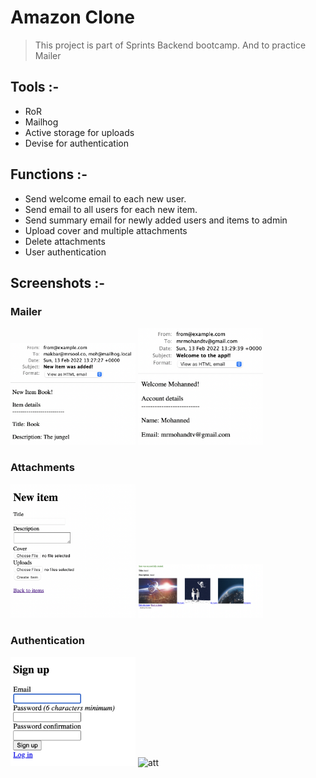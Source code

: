 # Amazon Clone 
> This project is part of Sprints Backend bootcamp.
> And to practice Mailer

## Tools :-
- RoR
- Mailhog
- Active storage for uploads
- Devise for authentication 

## Functions :-
- Send welcome email to each new user.
- Send email to all users for each new item.
- Send summary email for newly added users and items to admin
- Upload cover and multiple attachments
- Delete attachments
- User authentication

## Screenshots :-

### Mailer
<img src="/Screenshots/sh1.png" alt="att" width="200"/>
<img src="/Screenshots/sh2.png" alt="att" width="200"/>

### Attachments
<img src="/Screenshots/att1.png" alt="att" width="200"/>
<img src="/Screenshots/att2.png" alt="att" width="200"/>

### Authentication
<img src="/Screenshots/auth1.png" alt="att" width="200"/>
<img src="/Screenshots/auth2.png" alt="att" width="200"/>
